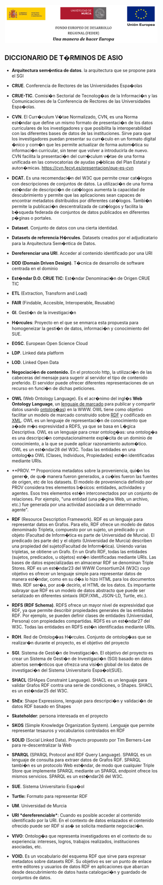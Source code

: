![](./images/logos_feder.png)

## DICCIONARIO DE T�RMINOS DE ASIO



* **Arquitectura sem�ntica de datos**. la arquitectura que se propone para el SGI

* **CRUE**. Conferencia de Rectores de las Universidades Espa�olas

* **CRUE-TIC**. Comisi�n Sectorial de Tecnolog�as de la Informaci�n y las Comunicaciones de la Conferencia de Rectores de las Universidades Espa�olas.

* **CVN**. El Curr�culum V�tae Normalizado, CVN, es una Norma est�ndar que define un mismo formato de presentaci�n de los datos curriculares de los investigadores y que posibilita la interoperabilidad con las diferentes bases de datos de las instituciones. Sirve para que los investigadores puedan presentar su curr�culo en un formato digital �nico y com�n que les permite actualizar de forma autom�tica su informaci�n curricular, sin tener que volver a introducirla de nuevo. CVN facilita la presentaci�n del curr�culum v�tae de una forma unificada en las convocatorias de ayudas p�blicas del Plan Estatal y auton�micas. https://cvn.fecyt.es/presentacion/que-es-cvn

* **DCAT.** Es una recomendaci�n del W3C que permite crear cat�logos con descripciones de conjuntos de datos. La utilizaci�n de una forma est�ndar de descripci�n de cat�logos aumenta la capacidad de descubrimiento y permite que las aplicaciones sean capaces de encontrar metadatos distribuidos por diferentes cat�logos. Tambi�n permite la publicaci�n descentralizada de cat�logos y facilita la b�squeda federada de conjuntos de datos publicados en diferentes p�ginas o portales.

* **Dataset**. Conjunto de datos con una cierta identidad. 

* **Datasets de referencia H�rcules**. Datasets creados por el adjudicatario para la Arquitectura Sem�ntica de Datos.

* **Dereferenciar una URI**. Acceder al contenido identificado por una URI

* **DDD (Domain Driven Design)**. T�cnica de desarrollo de software centrada en el dominio

* **Est�ndar D.O. CRUE TIC**: Est�ndar Denominaci�n de Origen CRUE TIC 

* **ETL** (Extraction, Transform and Load)

* **FAIR** (Findable, Accesible, Interoperable, Reusable) 

* **GI**. Gesti�n de la investigaci�n

* **H�rcules**: Proyecto en el que se enmarca esta propuesta para homogeneizar la gesti�n de datos, informaci�n y conocimiento del SUE.

* **EOSC**. European Open Science Cloud

* **LDP**. Linked data platform

* **LOD**. Linked Open Data

* **Negociaci�n de contenido.** En el protocolo http, la utilizaci�n de las cabeceras del mensaje para sugerir al servidor el tipo de contenido preferido. El servidor puede ofrecer diferentes representaciones de un recurso en funci�n de dichas peticiones.

* **OWL** (Web Ontology Language).  Es el acr�nimo del ingl�s **Web Ontology Language**, un [lenguaje de marcado](https://es.wikipedia.org/wiki/Lenguaje_de_marcado) para publicar y compartir datos usando [ontolog�as](https://es.wikipedia.org/wiki/Ontologia_(informatica))) en la WWW. OWL tiene como objetivo facilitar un modelo de marcado construido sobre [RDF](https://es.wikipedia.org/wiki/Marco_de_descripcion_de_recursos) y codificado en [XML](https://es.wikipedia.org/wiki/XML). OWL es un lenguaje de representaci�n de conocimiento que a�ade m�s expresividad a RDFS, ya que se basa en L�gica Descriptiva. OWL es un lenguaje para crear ontolog�as: una ontolog�a es una descripci�n computacionalmente expl�cita de un dominio de conocimiento, a la que se puede aplicar razonamiento autom�tico. OWL es un est�ndar28 del W3C. Todas las entidades en una ontolog�a OWL (Clases, Individuos, Propiedades) est�n identificadas mediante URIs.

* **PROV. ** Proporciona metadatos sobre la proveniencia,  qui�n los gener�, de qu� manera fueron generados, a cu�les fueron las fuentes de origen, etc de los datasets. El modelo de proveniencia definido por PROV considera tres elementos b�sicos: entidades, actividades y agentes. Esos tres elementos est�n interconectados por un conjunto de relaciones. Por ejemplo, "una entidad (una p�gina Web, un archivo, etc.) fue generada por una actividad asociada a un determinado agente".

* **RDF** (Resource Description Framework). RDF es un lenguaje para representar datos en Grafos.
  Para ello, RDF ofrece un modelo de datos denominado Tripleta, compuesto por un sujeto, un
  predicado y un objeto (Facultad de Inform�tica es parte de Universidad de Murcia). El
  predicado (es parte de) y el objeto (Universidad de Murcia) describen una propiedad del
  sujeto(Facultad de Inform�tica). Uniendo varias tripletas, se obtiene un Grafo. En un Grafo
  RDF, todas las entidades (sujetos, predicados, u objetos) est�n identificadas mediante URIs.
  Las bases de datos especializadas en almacenar RDF se denominan Triple Stores. RDF es un
  est�ndar23 del WWW Consortium24 (W3C) cuyo objetivo es ofrecer un lenguaje simple para
  representar datos de manera est�ndar, como en su d�a lo hizo HTML para los documentos
  Web. RDF ser�a, por as� decirlo, el HTML de los datos. Es importante subrayar que RDF es
  un modelo de datos abstracto que puede ser serializado en diferentes sintaxis (RDF/XML,
  JSON-LD, Turtle, etc.).

* **RDFS (RDF Schema)**. RDFS ofrece un mayor nivel de expresividad que RDF, ya que permite
  describir propiedades generales de las entidades RDF. Por ejemplo, se pueden definir clases de
  entidades (Universidad, Persona) con propiedades compartidas. RDFS es un est�ndar27 del W3C. Todas las entidades en RDFS est�n identificadas mediante URIs.

* **ROH**. Red de Ontolog�as H�rcules. Conjunto de ontolog�as que se realizar�n durante el proyecto, es el objetivo del proyecto

* **SGI**. Sistema de Gesti�n de Investigaci�n. El objetivo del proyecto es crear un Sistema de Gesti�n de Investigaci�n (SGI) basado en datos abiertos sem�nticos que ofrezca una visi�n global de los datos de investigaci�n del Sistema Universitario Espa�ol(SUE).

* **SHACL** (SHApes Constraint Language). SHACL es un lenguaje para validar Grafos RDF contra una
  serie de condiciones, o Shapes. SHACL es un est�ndar25 del W3C.

* **ShEx**: Shape Expressions, lenguaje para descripci�n y validaci�n de datos RDF basado en Shapes

* **Skateholder**: persona interesada en el proyecto

* **SKOS** (Simple Knowledge Organization System). Lenguaje que permite representar tesauros y vocabularios controlados en RDF

* **SOLID** (Social Linked Data). Proyecto propuesto por Tim Berners-Lee para re-descentralizar la Web

* **SPARQL** (SPARQL Protocol and RDF Query Language). SPARQL es un lenguaje de consulta para
  extraer datos de Grafos RDF. SPARQL tambi�n es un protocolo Web est�ndar, de modo que
  cualquier Triple Store que implemente SPARQL mediante un SPARQL endpoint ofrece los
  mismos servicios. SPARQL es un est�ndar26 del W3C.

* **SUE**. Sistema Universitario Espa�ol

* **Turtle:** Formato para representar RDF

* **UM**. Universidad de Murcia

* **URI \*dereferenciable\***: Cuando es posible acceder al contenido identificado por la URI. En el contexto de datos enlazados el contenido ofrecido puede ser RDF si as� se solicita mediante negociaci�n.

* **VIVO**: Ontolog�a que representa investigadores en el contexto de su experiencia: intereses, logros, trabajos realizados, instituciones asociadas, etc. 

* **VOID.** Es un vocabulario del esquema RDF que sirve para expresar metadatos sobre datasets RDF. Su objetivo es ser un punto de enlace entre editores y usuarios de datos RDF en aplicaciones que abarcan desde descubrimiento de datos hasta catalogaci�n y guardado de conjuntos de datos.

  



